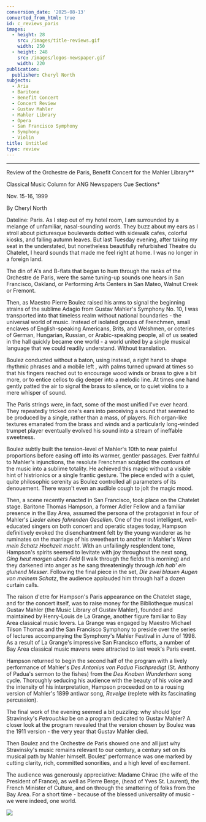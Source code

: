 ```yaml
---
conversion_date: '2025-08-13'
converted_from_html: true
id: c_reviews_paris
images:
  - height: 28
    src: /images/title-reviews.gif
    width: 250
  - height: 248
    src: /images/logos-newspaper.gif
    width: 220
publication:
  publisher: Cheryl North
subjects:
  - Aria
  - Baritone
  - Benefit Concert
  - Concert Review
  - Gustav Mahler
  - Mahler Library
  - Opera
  - San Francisco Symphony
  - Symphony
  - Violin
title: Untitled
type: review
---
```


***

Review of the Orchestre de Paris, Benefit Concert for the Mahler Library**

Classical Music Column for ANG Newspapers Cue Sections*

Nov. 15-16, 1999

By Cheryl North

 Dateline: Paris. As I step out of my hotel room, I am surrounded by a melange of unfamiliar, nasal-sounding words. They buzz about my ears as I stroll about picturesque boulevards dotted with sidewalk cafes, colorful kiosks, and falling autumn leaves. But last Tuesday evening, after taking my seat in the understated, but nonetheless beautifully refurbished Theatre du Chatelet, I heard sounds that made me feel right at home. I was no longer in a foreign land.

 The din of A's and B-flats that began to hum through the ranks of the Orchestre de Paris, were the same tuning-up sounds one hears in San Francisco, Oakland, or Performing Arts Centers in San Mateo, Walnut Creek or Fremont.

 Then, as Maestro Pierre Boulez raised his arms to signal the beginning strains of the sublime Adagio from Gustav Mahler's Symphony No. 10, I was transported into that timeless realm without national boundaries - the universal world of music. Instead of isolated groups of Frenchmen, small enclaves of English-speaking Americans, Brits, and Welshmen, or coteries of German, Hungarian, Russian, or Arabic-speaking people, all of us seated in the hall quickly became one world - a world united by a single musical language that we could readily understand. Without translation.

 Boulez conducted without a baton, using instead, a right hand to shape rhythmic phrases and a mobile left , with palms turned upward at times so that his fingers reached out to encourage wood winds or brass to give a bit more, or to entice cellos to dig deeper into a melodic line. At times one hand gently patted the air to signal the brass to silence, or to quiet violins to a mere whisper of sound.

 The Paris strings were, in fact, some of the most unified I've ever heard. They repeatedly tricked one's ears into perceiving a sound that seemed to be produced by a single, rather than a mass, of players. Rich organ-like textures emanated from the brass and winds and a particularly long-winded trumpet player eventually evolved his sound into a stream of ineffable sweetness.

 Boulez subtly built the tension-level of Mahler's 10th to near painful proportions before easing off into its warmer, gentler passages. Ever faithful to Mahler's injunctions, the resolute Frenchman sculpted the contours of the music into a sublime totality. He achieved this magic without a visible hint of histrionics or a single frantic gesture. The piece ended with a quiet, quite philosophic serenity as Boulez controlled all parameters of its denouement. There wasn't even an audible cough to jolt the magic mood.

 Then, a scene recently enacted in San Francisco, took place on the Chatelet stage. Baritone Thomas Hampson, a former Adler Fellow and a familiar presence in the Bay Area, assumed the persona of the protagonist in four of Mahler's *Lieder eines fahrenden Gesellen*. One of the most intelligent, well-educated singers on both concert and operatic stages today, Hampson definitively evoked the disenchantment felt by the young wanderer as he ruminates on the marriage of his sweetheart to another in Mahler's *Wenn mein Schatz Hochzeit macht*. With an unfailingly resplendent tone, Hampson's spirits seemed to levitate with joy throughout the next song, *Ging heut morgen ubers Feld* (I walk through the fields this morning) and they darkened into anger as he sang threateningly through *Ich hab' ein gluhend Messer*. Following the final piece in the set, *Die zwei blauen Augen von meinem Schatz*, the audience applauded him through half a dozen curtain calls.

 The raison d'etre for Hampson's Paris appearance on the Chatelet stage, and for the concert itself, was to raise money for the Bibliotheque musical Gustav Mahler (the Music Library of Gustav Mahler), founded and maintained by Henry-Louis de La Grange, another figure familiar to Bay Area classical music lovers. La Grange was engaged by Maestro Michael Tilson Thomas and the San Francisco Symphony to preside over the series of lectures accompanying the Symphony's Mahler Festival in June of 1998. As a result of La Grange's impressive San Francisco efforts, a number of Bay Area classical music mavens were attracted to last week's Paris event.

 Hampson returned to begin the second half of the program with a lively performance of Mahler's *Des Antonius von Padua Fischpredigt* (St. Anthony of Padua's sermon to the fishes) from the *Des Knaben Wunderhorn* song cycle. Thoroughly seducing his audience with the beauty of his voice and the intensity of his interpretation, Hampson proceeded on to a rousing version of Mahler's 1899 antiwar song, *Revelge* (replete with its fascinating percussion).

 The final work of the evening seemed a bit puzzling: why should Igor Stravinsky's *Petrouchka* be on a program dedicated to Gustav Mahler? A closer look at the program revealed that the version chosen by Boulez was the 1911 version - the very year that Gustav Mahler died.

 Then Boulez and the Orchestre de Paris showed one and all just why Stravinsky's music remains relevant to our century, a century set on its musical path by Mahler himself. Boulez' performance was one marked by cutting clarity, rich, committed sonorities, and a high level of excitement.

 The audience was generously appreciative: Madame Chirac (the wife of the President of France), as well as Pierre Berge, (head of Yves St. Laurent), the French Minister of Culture, and on through the smattering of folks from the Bay Area. For a short time - because of the blessed universality of music - we were indeed, one world.

![](/images/logos-newspaper.gif)

